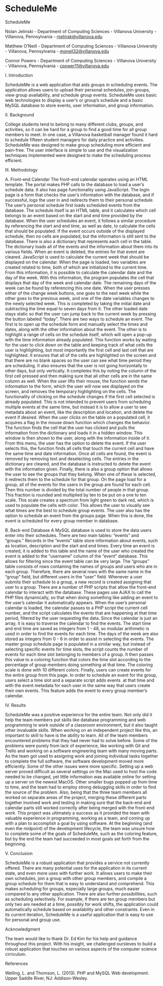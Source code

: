 # ScheduleMe
ScheduleMe

Nolan Jelinski - Department of Computing Sciences - Villanova University - Villanova, Pennsylvania - njelinsk@villanova.edu

Matthew O’Neill - Department of Computing Sciences - Villanova University - Villanova, Pennsylvania - moneil32@villanova.edu

Connor Powers - Department of Computing Sciences - Villanova University - Villanova, Pennsylvania - cpower11@villanova.edu

I. Introduction

ScheduleMe is a web application that aids groups in scheduling events. The application allows users to upload their personal schedules, join groups, view group availability, and schedule group events. ScheduleMe uses basic web technologies to display a user’s or group’s schedule and a basic MySQL database to store events, user information, and group information.

II. Background

College students tend to belong to many different clubs, groups, and activities, so it can be hard for a group to find a good time for all group members to meet. In one case, a Villanova basketball manager found it hard to schedule fifteen student managers for daily practice and activities. ScheduleMe was designed to make group scheduling more efficient and pain-free. The user interface is simple to use and the visualization techniques implemented were designed to make the scheduling process efficient.

III. Methodology

A. Front-end Calendar
  The front-end calendar operates using an HTML template. The portal makes PHP calls to the database to load a user’s schedule data. It also has page functionality using JavaScript. The login page is a form that checks the user’s information with the database, and if successful, logs the user in and redirects them to their personal schedule. The user’s personal schedule first loads scheduled events from the database. The schedule itself is an HTML table, and it calculates which cell belongs to an event based on the start and end time provided by the database.
When the user schedules an event, it follows a similar procedure by referencing the start and end time, as well as date, to calculate the cells that should be populated. If the event occurs outside of the displayed schedule, then no cells are populated, but the information is still sent to the database. There is also a dictionary that represents each cell in the table. The dictionary loads all of the events and the information about them into its various fields. When an event is deleted, the entries for that event are cleared.
  JavaScript is used to calculate the current week that should be displayed on the calendar. When the page is loaded, two variables are created related to time, both of which are initialized to the current time. From this information, it is possible to calculate the calendar date and the day of the week. With this information, the program populates the cell that displays that day of the week and calendar date. The remaining days of the week can be found by referencing this one date. When the user presses either of the change week buttons, one goes to the next week while the other goes to the previous week, and one of the date variables changes to the newly selected week. This is completed by taking the initial date and subtracting the time equal to seven days from it. The other loaded date stays static so that the user can jump back to the current week by pressing the button labeled “today”.
  There are two ways to schedule an event. The first is to open up the schedule form and manually select the times and dates, along with the other information about the event. The other is to highlight a range of cells on the schedule itself, which will open a pop-up with the time information already populated. This function works by waiting for the user to click down on the table and keeping track of what cells the user is highlighting, but most importantly the first cell and last cell that are highlighted. It ensures that all of the cells are highlighted on the screen and that there are no blank spaces so the user can see what time period they are scheduling. It also ensures that the user is not going horizontally to other days, but only vertically. It completes this by noting the column of the first cell pressed and then making sure that all other cells are in the same column as well. When the user lifts their mouse, the function sends the information to the form, which the user will now see displayed on the screen, and removes the temporary highlighting on the cells.
  The functionality of clicking on the schedule changes if the first cell selected is already populated. This is not intended to prevent users from scheduling multiple events at the same time, but instead it is to allow a user to see metadata about an event, like the description and location, and delete the event if desired. When the user clicks on the table on a populated cell, it acquires a flag in the mouse down function which changes the behavior. The function finds the cell that the user has clicked and pulls the information from the dictionary and loads it in a hidden window. This window is then shown to the user, along with the information inside of it. From this menu, the user has the option to delete the event. If the user selects this, the function finds all cells that touch the current cell and have the same time and date information. Once all cells are found, the event is removed by removing text and deselecting cells. The entries in the dictionary are cleared, and the database is instructed to delete the event with the information given.
  Finally, there is also a group option that allows the user to see the groups that they belong. When one of these is selected, it redirects them to the schedule for that group. On the page load for a group, all of the events for the users in the group are found for each cell. Then this number is divided by the total number of people in that group. This fraction is rounded and multiplied by ten to be put on a one to ten scale. This scale creates a spectrum from light green to dark red, which is used to populate the cells with color. This allows the user to visually see what times are the best to schedule group events. The user also has the option to schedule an event from the groups page. When this is done, the event is scheduled for every group member in database.

B. Back-end Database
	A MySQL database is used to store the data users enter into their schedules. There are two main tables: “events” and “groups.” Records in the “events” table store information about events, such as location, description and the start and end times. Every time an event is created, it is added to this table and the name of the user who created the event is added to the “username” column of the “event” database. This allows for filtering since the event table can be very large.
	The “groups” table consists of rows containing the names of groups and users who are in each group. Therefore, there are several rows with the same name in the “group” field, but different users in the “user” field. Whenever a user submits their schedule to a group, a new record is created assigning that user to a group.
	There are a number of PHP scripts that allow the front-end calendar to interact with the database. These pages use AJAX to call the PHP files dynamically, so that when doing something like adding an event to the user’s calendar it automatically appears. When the user’s personal calendar is loaded, the calendar passes to a PHP script the current cell number, and the script calculates the events that are happening at that time period, filtered by the user requesting the data. Since the calendar is just an array, it is easy to traverse the calendar to find the events. The start time and end time are saved as integers from 1 - 48, so modular arithmetic is used in order to find the events for each time. The days of the week are also stored as integers from 0 - 6 in order to assist in selecting the events.
  The master group schedule page is populated in a similar way, but instead of selecting specific events for time slots, the script counts the number of events for each time slot belonging to members of a group. It then passes this value to a coloring function that colors the time slot according to the percentage of group members doing something at that time. The coloring scale is done with 10 different colors.
	Finally, users can create events for the entire group from this page. In order to schedule an event for the group, users select a time slot and a separate script adds events  at that time and with the event metadata for each user in the same way that users create their own events. This feature adds the event to every group member’s calendar.

IV. Results

  ScheduleMe was a positive experience for the entire team. Not only did it help the team members put skills like database programming and web programming to work outside of a classroom environment, but it also taught other invaluable skills. When working on an independent project like this, an important to skill to have is the ability to learn. All of the team members encountered problems that they had never had to solve before. Some of the problems were purely from lack of experience, like working with Git and Trello and working on a software engineering team with many moving parts. As the team got used to assigning work and joining individual tasks together to complete the full software, the software development moved more efficiently.
  Some of the other issues were more specific. Setting up a web server proved difficult as several settings on the Mac used to host the code needed to be changed, yet little information was available online for setting up a server on the newest MacOS. Other smaller bugs popped up from time to time, and the team had to employ strong debugging skills in order to find the source of the problem. Also, being that the three team members all worked on separate areas of the project, merging these different parts together involved work and testing in making sure that the back-end and calendar parts still worked correctly after being merged with the front-end work.
  This project was ultimately a success as it provided the team with valuable experience in programming, working as a team, and coming up with a plan to accomplish a goal by using software. At the beginning (and even the midpoint) of the development lifecycle, the team was unsure how to complete some of the goals of ScheduleMe, such as the coloring feature, but by the end the team had succeeded in most goals set forth from the beginning.

V. Conclusion

  ScheduleMe is a robust application that provides a service not currently offered. There are many potential uses for the application in its current state, and even more uses with further work. It allows users to make their own schedules, join a group with other group members, and compile a group schedule for them that is easy to understand and comprehend. This makes scheduling for groups, especially large groups, much easier compared to any other application. There are also further possibilities, such as scheduling selectively. For example, if there are ten group members but only two are needed at a time, possibly for work shifts, the application could automatically schedule based on availability and other constraints. Even in its current iteration, ScheduleMe is a useful application that is easy to use for personal and group use.

Acknowledgment

The team would like to thank Dr. Ed Kim for his help and guidance throughout this project. With his insight, we challenged oursleves to build a robust application that touches on various aspects of the computer science cirriculum.

References

Welling, L. and Thomson, L. (2013). PHP and MySQL Web development. Upper Saddle River, NJ: Addison-Wesley.
